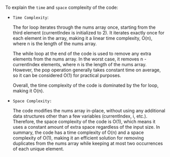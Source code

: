 To explain the `time` and `space` complexity of the code:

- `Time Complexity`:

  The for loop iterates through the nums array once, starting from the third element (currentIndex is initialized to 2). It iterates exactly once for each element in the array, making it a linear time complexity, O(n), where n is the length of the nums array.

  The while loop at the end of the code is used to remove any extra elements from the nums array. In the worst case, it removes n - currentIndex elements, where n is the length of the nums array. However, the pop operation generally takes constant time on average, so it can be considered O(1) for practical purposes.

  Overall, the time complexity of the code is dominated by the for loop, making it O(n).

- `Space Complexity:`

  The code modifies the nums array in-place, without using any additional data structures other than a few variables (currentIndex, i, etc.). Therefore, the space complexity of the code is O(1), which means it uses a constant amount of extra space regardless of the input size.
  In summary, the code has a time complexity of O(n) and a space complexity of O(1), making it an efficient solution for removing duplicates from the nums array while keeping at most two occurrences of each unique element.